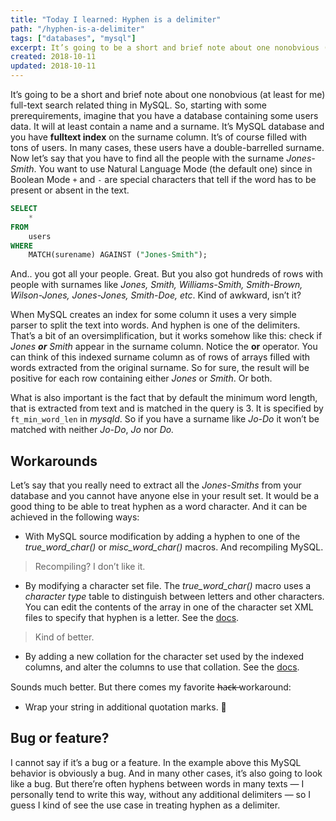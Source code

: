 ```yaml
---
title: "Today I learned: Hyphen is a delimiter"
path: "/hyphen-is-a-delimiter"
tags: ["databases", "mysql"]
excerpt: It’s going to be a short and brief note about one nonobvious (at least for me) full-text search related thing in MySQL.
created: 2018-10-11
updated: 2018-10-11
---
```


It’s going to be a short and brief note about one nonobvious (at least for me) full-text search related thing in MySQL. So, starting with some prerequirements, imagine that you have a database containing some users data. It will at least contain a name and a surname. It’s MySQL database and you have **fulltext index** on the surname column. It’s of course filled with tons of users. In many cases, these users have a double-barrelled surname. Now let’s say that you have to find all the people with the surname _Jones-Smith_. You want to use Natural Language Mode (the default one) since in Boolean Mode `+` and `-` are special characters that tell if the word has to be present or absent in the text.

```sql
SELECT
    *
FROM
    users
WHERE
    MATCH(surename) AGAINST ("Jones-Smith");
```

And.. you got all your people. Great. But you also got hundreds of rows with people with surnames like _Jones, Smith, Williams-Smith, Smith-Brown, Wilson-Jones, Jones-Jones, Smith-Doe, etc_. Kind of awkward, isn’t it?

When MySQL creates an index for some column it uses a very simple parser to split the text into words. And hyphen is one of the delimiters. That’s a bit of an oversimplification, but it works somehow like this: check if _Jones_ **_or_** _Smith_ appear in the surname column. Notice the **or** operator. You can think of this indexed surname column as of rows of arrays filled with words extracted from the original surname. So for sure, the result will be positive for each row containing either _Jones_ or _Smith_. Or both.

What is also important is the fact that by default the minimum word length, that is extracted from text and is matched in the query is 3. It is specified by `ft_min_word_len` in _mysqld_. So if you have a surname like _Jo-Do_ it won’t be matched with neither _Jo-Do_, _Jo_ nor _Do._

## **Workarounds**

Let’s say that you really need to extract all the _Jones-Smiths_ from your database and you cannot have anyone else in your result set. It would be a good thing to be able to treat hyphen as a word character. And it can be achieved in the following ways:

- With MySQL source modification by adding a hyphen to one of the _true_word_char()_ or _misc_word_char()_ macros. And recompiling MySQL.

> Recompiling? I don’t like it.

- By modifying a character set file. The _true_word_char()_ macro uses a _character type_ table to distinguish between letters and other characters. You can edit the contents of the <ctype><map> array in one of the character set XML files to specify that hyphen is a letter. See the [docs](https://dev.mysql.com/doc/refman/8.0/en/character-arrays.html).

> Kind of better.

- By adding a new collation for the character set used by the indexed columns, and alter the columns to use that collation. See the [docs](https://dev.mysql.com/doc/refman/8.0/en/full-text-adding-collation.html).

Sounds much better. But there comes my favorite h̶a̶c̶k̶ workaround:

- Wrap your string in additional quotation marks. 🙊

## Bug or feature?

I cannot say if it’s a bug or a feature. In the example above this MySQL behavior is obviously a bug. And in many other cases, it’s also going to look like a bug. But there’re often hyphens between words in many texts — I personally tend to write this way, without any additional delimiters — so I guess I kind of see the use case in treating hyphen as a delimiter.
